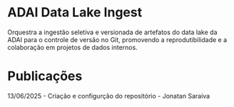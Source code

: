 # ADAI Data Lake Ingest
Orquestra a ingestão seletiva e versionada de artefatos do data lake da ADAI para o controle de versão no Git, promovendo a reprodutibilidade e a colaboração em projetos de dados internos.

# Publicações 

13/06/2025 - Criação e configurção do repositório - Jonatan Saraiva
